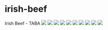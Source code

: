# irish-beef
Irish Beef - TABA
![](Images/Placeholder/Field-Close-Up)
![](Images/Placeholder/Grass-Close-Up)
![](Images/Recipes/beef-wellington)
![](Images/Recipes/beef-burger)
![](Images/Recipes/italian-meatballs)
![](Images/Recipes/pavarottis-beef)
![](Images/Recipes/roast-beef)
![](Images/Recipes/steak)
![](Images/Recipes/steak-sandwich)
![](Images/Recipes/steak/stir-fry-beef)
